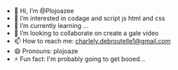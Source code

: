 - 👋 Hi, I’m @Plojoazee
- 👀 I’m interested in codage and script js html and css
- 🌱 I’m currently learning ...
- 💞️ I’m looking to collaborate on create a gale video
- 📫 How to reach me: charlely.debroutelle1@gmail.com
- 😄 Pronouns: plojoaze
- ⚡ Fun fact: I'm probably going to get booed...

<!---
Plojoazee/Plojoazee is a ✨ special ✨ repository because its `README.md` (this file) appears on your GitHub profile.
You can click the Preview link to take a look at your changes.
--->
